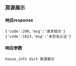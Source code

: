 ### 房源展示

#### 响应response
    {'code':200,'msg':'请求成功'}
    {'code':1013,'msg':'未实名认证'}
   
#### 响应参数
    house_info dict 房源展示